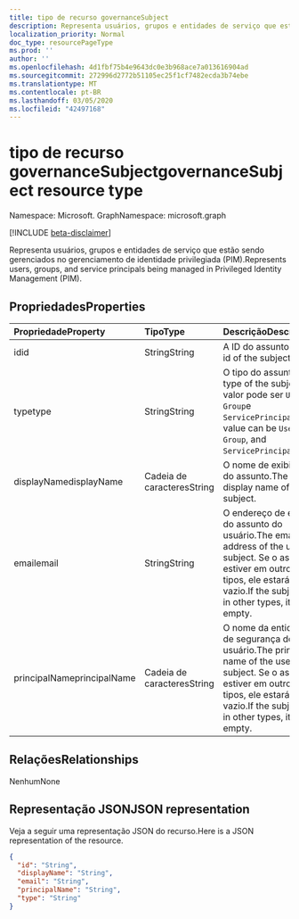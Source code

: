 ```yaml
---
title: tipo de recurso governanceSubject
description: Representa usuários, grupos e entidades de serviço que estão sendo gerenciados no gerenciamento de identidade privilegiada (PIM).
localization_priority: Normal
doc_type: resourcePageType
ms.prod: ''
author: ''
ms.openlocfilehash: 4d1fbf75b4e9643dc0e3b968ace7a013616904ad
ms.sourcegitcommit: 272996d2772b51105ec25f1cf7482ecda3b74ebe
ms.translationtype: MT
ms.contentlocale: pt-BR
ms.lasthandoff: 03/05/2020
ms.locfileid: "42497168"
---
```

# <a name="governancesubject-resource-type"></a><span data-ttu-id="89aaf-103">tipo de recurso governanceSubject</span><span class="sxs-lookup"><span data-stu-id="89aaf-103">governanceSubject resource type</span></span>

<span data-ttu-id="89aaf-104">Namespace: Microsoft. Graph</span><span class="sxs-lookup"><span data-stu-id="89aaf-104">Namespace: microsoft.graph</span></span>

[!INCLUDE [beta-disclaimer](../../includes/beta-disclaimer.md)]

<span data-ttu-id="89aaf-105">Representa usuários, grupos e entidades de serviço que estão sendo gerenciados no gerenciamento de identidade privilegiada (PIM).</span><span class="sxs-lookup"><span data-stu-id="89aaf-105">Represents users, groups, and service principals being managed in Privileged Identity Management (PIM).</span></span>


## <a name="properties"></a><span data-ttu-id="89aaf-106">Propriedades</span><span class="sxs-lookup"><span data-stu-id="89aaf-106">Properties</span></span>
| <span data-ttu-id="89aaf-107">Propriedade</span><span class="sxs-lookup"><span data-stu-id="89aaf-107">Property</span></span>  | <span data-ttu-id="89aaf-108">Tipo</span><span class="sxs-lookup"><span data-stu-id="89aaf-108">Type</span></span>       |<span data-ttu-id="89aaf-109">Descrição</span><span class="sxs-lookup"><span data-stu-id="89aaf-109">Description</span></span>|
|:----------|:----------|:----------|
|<span data-ttu-id="89aaf-110">id</span><span class="sxs-lookup"><span data-stu-id="89aaf-110">id</span></span>         |<span data-ttu-id="89aaf-111">String</span><span class="sxs-lookup"><span data-stu-id="89aaf-111">String</span></span>     | <span data-ttu-id="89aaf-112">A ID do assunto.</span><span class="sxs-lookup"><span data-stu-id="89aaf-112">The id of the subject.</span></span>|
|<span data-ttu-id="89aaf-113">type</span><span class="sxs-lookup"><span data-stu-id="89aaf-113">type</span></span>       |<span data-ttu-id="89aaf-114">String</span><span class="sxs-lookup"><span data-stu-id="89aaf-114">String</span></span>     |<span data-ttu-id="89aaf-115">O tipo do assunto.</span><span class="sxs-lookup"><span data-stu-id="89aaf-115">The type of the subject.</span></span> <span data-ttu-id="89aaf-116">O valor pode ser ``User``, ``Group``e ``ServicePrincipal``.</span><span class="sxs-lookup"><span data-stu-id="89aaf-116">The value can be ``User``, ``Group``, and ``ServicePrincipal``.</span></span>|
|<span data-ttu-id="89aaf-117">displayName</span><span class="sxs-lookup"><span data-stu-id="89aaf-117">displayName</span></span>|<span data-ttu-id="89aaf-118">Cadeia de caracteres</span><span class="sxs-lookup"><span data-stu-id="89aaf-118">String</span></span>     |<span data-ttu-id="89aaf-119">O nome de exibição do assunto.</span><span class="sxs-lookup"><span data-stu-id="89aaf-119">The display name of the subject.</span></span>|
|<span data-ttu-id="89aaf-120">email</span><span class="sxs-lookup"><span data-stu-id="89aaf-120">email</span></span>      |<span data-ttu-id="89aaf-121">String</span><span class="sxs-lookup"><span data-stu-id="89aaf-121">String</span></span>     |<span data-ttu-id="89aaf-122">O endereço de email do assunto do usuário.</span><span class="sxs-lookup"><span data-stu-id="89aaf-122">The email address of the user subject.</span></span> <span data-ttu-id="89aaf-123">Se o assunto estiver em outros tipos, ele estará vazio.</span><span class="sxs-lookup"><span data-stu-id="89aaf-123">If the subject is in other types, it is empty.</span></span>|
|<span data-ttu-id="89aaf-124">principalName</span><span class="sxs-lookup"><span data-stu-id="89aaf-124">principalName</span></span>|<span data-ttu-id="89aaf-125">Cadeia de caracteres</span><span class="sxs-lookup"><span data-stu-id="89aaf-125">String</span></span>   |<span data-ttu-id="89aaf-126">O nome da entidade de segurança do usuário.</span><span class="sxs-lookup"><span data-stu-id="89aaf-126">The principal name of the user subject.</span></span> <span data-ttu-id="89aaf-127">Se o assunto estiver em outros tipos, ele estará vazio.</span><span class="sxs-lookup"><span data-stu-id="89aaf-127">If the subject is in other types, it is empty.</span></span>|

## <a name="relationships"></a><span data-ttu-id="89aaf-128">Relações</span><span class="sxs-lookup"><span data-stu-id="89aaf-128">Relationships</span></span>
<span data-ttu-id="89aaf-129">Nenhum</span><span class="sxs-lookup"><span data-stu-id="89aaf-129">None</span></span>


## <a name="json-representation"></a><span data-ttu-id="89aaf-130">Representação JSON</span><span class="sxs-lookup"><span data-stu-id="89aaf-130">JSON representation</span></span>

<span data-ttu-id="89aaf-131">Veja a seguir uma representação JSON do recurso.</span><span class="sxs-lookup"><span data-stu-id="89aaf-131">Here is a JSON representation of the resource.</span></span>

<!-- {
  "blockType": "resource",
  "optionalProperties": [

  ],
  "@odata.type": "microsoft.graph.governanceSubject"
}-->

```json
{
  "id": "String",  
  "displayName": "String",
  "email": "String",
  "principalName": "String",
  "type": "String"
}

```

<!-- uuid: 8fcb5dbc-d5aa-4681-8e31-b001d5168d79
2015-10-25 14:57:30 UTC -->
<!--
{
  "type": "#page.annotation",
  "description": "governanceSubject",
  "keywords": "",
  "section": "documentation",
  "tocPath": "",
  "suppressions": []
}
-->
